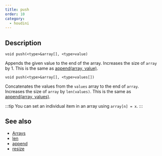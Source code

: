 ```yaml
---
title: push
order: 10
category:
  - houdini
---
```


## Description

`void push(<type>&array[], <type>value)`

Appends the given value to the end of the array. Increases the size of `array`
by 1. This is the same as [append(array, value)](append.html "Adds an item to
an array or string.").

`void push(<type>&array[], <type>values[])`

Concatenates the values from the `values` array to the end of `array`.
Increases the size of `array` by `len(values)`. This is the same as
[append(array, values)](append.html "Adds an item to an array or string.").

:::tip
You can set an individual item in an array using `array[n] = x`.
:::

## See also

- [Arrays ](../arrays.html)
- [len ](len.html)
- [append ](append.html)
- [resize ](resize.html)
